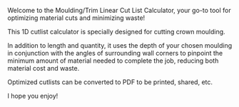 Welcome to the Moulding/Trim Linear Cut List Calculator, your go-to tool for optimizing material cuts and minimizing waste!

This 1D cutlist calculator is specially designed for cutting crown moulding.

In addition to length and quantity, it uses the depth of your chosen moulding in conjunction with the angles of surrounding wall corners to pinpoint the minimum amount of material needed to complete the job, reducing both material cost and waste.

Optimized cutlists can be converted to PDF to be printed, shared, etc.

I hope you enjoy!